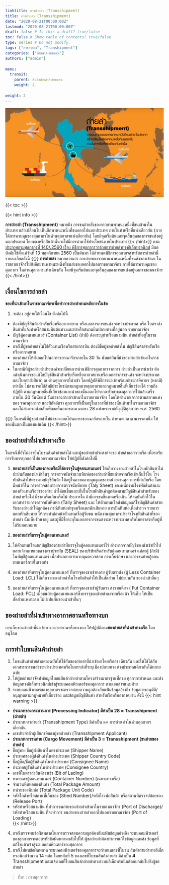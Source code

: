 ```yaml
---
linktitle: การถ่ายลำ (Transshipment)
title: การถ่ายลำ (Transshipment)
date: "2020-08-21T00:00:00Z"
lastmod: "2020-08-21T00:00:00Z"
draft: false # Is this a draft? true/false
toc: false # Show table of contents? true/false
type: series # Do not modify.
tags: ["การถ่ายลำ", "Transhipment"]
categories: ["ถ่ายลำ/ผ่านแดน"]
authors: ["admin"]

menu:
  transit:
    parent: สินค้าถ่ายลำ/ผ่านแดน
    weight: 2

weight: 2
---
```


![](../img/transshipment.jpg)

{{< toc >}}

{{< hint info >}}

**การถ่ายลำ (Transshipment)** หมายถึง การขนถ่ายสิ่งของจากยานพาหนะหนึ่งที่ขนเข้ามาในประเทศ แล้วเปลี่ยนไปเป็นอีกพาหนะหนึ่งที่ขนออกไปนอกประเทศ ภายในท่าหรือที่แห่งเดียวกัน (ภายใต้การควบคุมของศุลกากรในด่านศุลกากรแห่งเดียวกัน) โดยมีจุดเริ่มต้นและจุดสิ้นสุดของการขนส่งอยู่นอกประเทศ โดยของหรือสินค้านั้นจะไม่มีการนำมาใช้ประโยชน์ภายในประเทศ
{{< /hint>}}
ตาม [ประกาศกรมศุลกากรที่ 140/.2560 เรื่อง พิธีการศุลกากรว่าด้วยการถ่ายลำทางอิเล็กทรอนิกส์](/KM/customs/post/announcement/customs/2560-140/) มีผลบังคับใช้ตั้งแต่วันที่ 13 พฤศจิกายน 2560 เป็นต้นมา ได้กำหนดพิธีการศุลกากรสำหรับการถ่ายลำมี่รายละเอียดดังนี้
{{<hint success>}}
**การถ่ายลํา** หมายความว่า การถ่ายของจากยานพาหนะหนึ่งที่ขนส่งของเข้ามา ในราชอาณาจักรไปยังอีกยานพาหนะหนึ่งที่ขนส่งของออกไปนอกราชอาณาจักร ภายใต้การควบคุมของศุลกากร ในด่านศุลกากรแห่งเดียวกัน โดยมีจุดเริ่มต้นและจุดสิ้นสุดของการขนส่งอยู่นอกราชอาณาจักร  
{{< /hint>}}
## เงื่อนไขการถ่ายลํา

**ของที่นําเข้ามาในราชอาณาจักรเพื่อทําการถ่ายลําตามหลักการในข้อ**

1. จะต้อง อยู่ภายใต้เงื่อนไข ดังต่อไปนี้

- ต้องมีบัญชีสินค้าสําหรับเรือหรืออากาศยาน หรือเอกสารการขนส่ง ระหว่างประเทศ หรือ ใบตราส่งสินค้าที่แจ้งท่าหรือสนามบินต้นทางและท่าหรือสนามบินปลายทางที่อยู่นอก ราชอาณาจักร
- บัญชีตู้คอนเทนเนอร์ (Container List) (ถ้ามี) ต้องระบุท่าหรือสนามบิน ถ่ายลําที่อยู่ในราชอาณาจักร
- กรณีที่ผู้ขอถ่ายลําไม่ใช่ตัวแทนเรือหรือสายการบิน ต้องมีชื่อผู้ขอถ่ายลําใน บัญชีสินค้าสําหรับเรือหรืออากาศยาน
- ของถ่ายลําให้ส่งออกไปนอกราชอาณาจักรภายใน 30 วัน นับแต่วันที่นำของถ่ายลําเข้ามาในราชอาณาจักร
- ในกรณีที่ผู้ขอถ่ายลําประสงค์จะเปลี่ยนการผ่านพิธีการศุลกากรจากการ ถ่ายลําเป็นการนําเข้า ต้องดําเนินการขอแก้ไขบัญชีสินค้าสําหรับเรือหรืออากาศยานหรือเอกสารการขนส่ง ระหว่างประเทศและใบตราส่งสินค้า ณ ด่านศุลกากรที่นําเข้า โดยปฏิบัติพิธีการนําเข้าพร้อมชําระภาษีอากร (หากมี) เท่านั้น ไม่สามารถใช้สิทธิประโยชน์ตามกฎหมายศุลกากรและกฎหมายอื่นที่เกี่ยวข้องได้ รวมถึงปฏิบัติ ตามกฎหมายอื่นที่เกี่ยวข้องและนําของนั้นออกไปจากอารักขาของศุลกากรให้แล้วเสร็จ ภายใน 30 วันนับแต่ วันนําของถ่ายลําเข้ามาในราชอาณาจักร โดยให้คํานวณอากรตามสภาพแห่งของ ราคาศุลกากร และพิกัดอัตรา ศุลกากรที่เป็นอยู่ในเวลาที่นําของนั้นเข้ามาในราชอาณาจักร และไม่สามารถส่งกลับเพื่อขอคืนอากรตาม มาตรา 28 แห่งพระราชบัญญัติศุลกากร พ.ศ. 2560

{{<hint warning>}}
ในกรณีที่ผู้ขอถ่ายลําไม่นําของออกไปนอกราชอาณาจักรภายใน กําหนดเวลาตามวรรคหนึ่ง ให้ของนั้นตกเป็นของแผ่นดิน
{{< /hint>}}

## ของถ่ายลําที่นําเข้าทางเรือ
ในกรณีที่ยังไม่อาจยื่นใบขนสินค้าถ่ายลําได้ และผู้ขอถ่ายลําประสงค์จะขอ ถ่ายลําออกจากเรือ เพื่อรอรับการรับบรรทุกออกไปนอกราชอาณาจักร ให้ปฏิบัติดังต่อไปนี้  

1. **ของถ่ายลําที่เป็นของกองหรือมิได้บรรจุในตู้คอนเทนเนอร์** ให้เก็บวางของถ่ายลําในโรงพักสินค้าไม่ปะปนกับของนําเข้าอื่นๆ การตรวจนับจํานวนหีบห่อของถ่ายลําที่ขนถ่ายจากเรือเข้าเก็บไว้ใน โรงพักสินค้าให้ตรงตามบัญชีสินค้า ให้อยู่ในความควบคุมดูแลของหน่วยงานศุลกากรที่กํากับเรือ โดยมีหน้าที่ใน การตรวจสอบรายการตรวจนับหีบห่อ (Taly Sheet) ของพนักงานโรงพักสินค้าและของตัวแทนเรือว่าของถ่าย ลําได้ขนขึ้นและเก็บในโรงพักสินค้าถูกต้องตามบัญชีสินค้าสําหรับของถ่ายลําหรือไม่ มีขาดหรือเกินหรือไม่ ประการใด ถ้ามีการขนขึ้นขาดหรือเกิน ให้จดบันทึกไว้ในเอกสารรายการตรวจนับหีบห่อ (Tally Sheet) และ ให้ตัวแทนเรือส่งข้อมูลแก้ไขบัญชีสินค้าสําหรับของถ่ายลําให้ถูกต้อง
กรณีหีบห่อชํารุดหรือแตกหักเสียหาย การเปิดหีบห่อเพื่อสํารวจ รายการแตกหักเสียหาย ให้กระทําต่อหน้าตัวแทนเรือผู้รับขน พนักงานศุลกากรประจําโรงพักสินค้าที่ของถ่ายลํา นั้นเก็บรักษาอยู่ และผู้ที่มีชื่อระบุในเอกสารการขนส่งระหว่างประเทศหรือใบตราส่งหรือผู้ที่ได้รับมอบหมาย  

2. **ของถ่ายลําที่บรรจุในตู้คอนเทนเนอร์**  
  1. ให้ตัวแทนเรือแยกบัญชีของถ่ายลําที่บรรจุในตู้คอนเทนเนอร์ไว้ ต่างหากจากบัญชีของนําเข้าทั่วไป และแจ้งหมายเลขดวงตราประทับ (SEAL) ของบริษัทเรือสําหรับตู้คอนเทนเนอร์ แต่ละตู้ (ถ้ามี) ในบัญชีตู้คอนเทนเนอร์ เพื่อประกอบการควบคุมตรวจสอบ การเก็บรักษา และการขนย้ายตู้คอน เทนเนอร์ภายในเขตท่า
  2. ของถ่ายลําที่บรรจุในตู้คอนเทนเนอร์ ที่บรรจุของขาเข้าหลาย ผู้รับตราส่ง (ตู้ Less Container Load: LCL) ให้เก็บวางของถ่ายลําในโรงพักสินค้าให้เป็นสัดส่วน ไม่ปะปนกับ ของนําเข้าอื่นๆ
  3. ของถ่ายลําที่บรรจุในตู้คอนเทนเนอร์ ที่บรรจุของขาเข้าผู้รับตรา ส่งรายเดียว ( Fut Container Load: FCL) เมื่อขนถ่ายตู้คอนเทนเนอร์ซึ่งบรรจุของถ่ายลําลงจากเรือแล้ว ให้เก็บ ให้เป็นสัดส่วนเหมาะสม ไม่ปะปนกับของนําเข้าอื่นๆ

## ของถ่ายลําที่นําเข้าทางอากาศยานหรือทางบก

การเก็บของถ่ายลําที่นําเข้าทางอากาศยานหรือทางบก ให้ปฏิบัติตาม**ของถ่ายลําที่นําเข้าทางเรือ** โดยอนุโลม

## การทําใบขนสินค้าถ่ายลํา

1. ใบขนสินค้าถ่ายลําแต่ละฉบับให้ใช้กับของถ่ายลําที่นําเข้ามาโดยเรือลํา เดียวกัน และให้ใช้ได้กับเอกสารการขนส่งระหว่างประเทศหรือใบตราส่งที่ระบุเมืองปลายทาง ต่างประเทศเดียวกันได้หลายฉบับ
2. ให้ผู้ขอถ่ายลําจัดทําข้อมูลใบขนสินค้าถ่ายลําตามโครงสร้างมาตรฐานที่กรม ศุลกากรกําหนด และส่งข้อมูลทางอิเล็กทรอนิกส์เข้าสู่ระบบคอมพิวเตอร์ของศุลกากร ตามเอกสารแนบท้าย
3. ระบบคอมพิวเตอร์ของศุลกากรจะตรวจสอบความถูกต้องกับแฟ้มข้อมูลอ้างอิง ข้อมูลการอนุมัติ/อนุญาตตามกฎหมายที่เกี่ยวข้อง และข้อมูลบัญชีสินค้า สําหรับเรือหรืออากาศยาน ดังนี้
{{< hint warning >}}
  - **ประเภทของกระบวนการ (Processing Indicator) มีค่าเป็น 28 = Transshipment (ถ่ายลํา)**
  - ประเภทการถ่ายลํา (Transshipment Type) มีค่าเป็น ด= การถ่าย ลําในด่านศุลกากรเดียวกัน
  - เลขประจําตัวผู้เสียภาษีของผู้ขอถ่ายลํา (Transshipment Applicant)
  - **ประเภทการขนถ่าย (Cargo Movement) มีค่าเป็น 3 = Transshipment (ขนถ่ายของถ่ายลํา)**
  - ชื่อผู้ขาย ชื่อผู้ส่งสินค้าในต่างประเทศ (Shipper Name)
  - ประเทศของผู้ส่งสินค้าในต่างประเทศ (Shipper Country Code)
  - ชื่อผู้ซื้อ/ชื่อผู้รับสินค้าในต่างประเทศ (Consignee Name)
  - ประเทศผู้รับสินค้าในต่างประเทศ (Consignee Country)
  - เลขที่ใบตราส่งสินค้าขาเข้า (Bit of Lading)
  - หมายเลขตู้คอนเทนเนอร์ (Container Number) (เฉพาะทางเรือ)
  - จํานวนหีบห่อของสินค้า (Total Package Amount)
  - หน่วยของหีบห่อ (Total Package Unit Code)
  - รหัสโกดังหรือสถานที่เก็บของ (Shed Number)/รหัสโรงพักสินค้า หรือสถานที่ตรวจปล่อยของ (Release Port)
  - รหัสท่าหรือสนามบิน ที่ทําการขนถ่ายของถ่ายลําเข้ามาในราชอาณาจักร (Port of Discharge)/รหัสท่าหรือสนามบิน ที่จะทําการ ขนถ่ายของถ่ายลําออกไปนอกราชอาณาจักร (Port of Loading)  
  {{< /hint>}}
4. กรณีตรวจพบข้อผิดพลาดในการตรวจสอบความถูกต้องกับแฟ้มข้อมูลอ้างอิง ระบบคอมพิวเตอร์ของศุลกากรจะตอบรหัสข้อผิดพลาดกลับไปให้ ผู้ขอถ่ายลําต้องทําการแก้ไขข้อมูลและส่ง ข้อมูลที่แก้ไขแล้วเข้าสู่ระบบคอมพิวเตอร์ของศุลกากร
5. กรณีไม่พบข้อผิดพลาด ระบบคอมพิวเตอร์ของศุลกากรจะกําหนดเลขที่ใบขน สินค้าถ่ายลําทางอิเล็กทรอนิกส์จํานวน 14 หลัก โดยหลักที่ 5 ของเลขที่ใบขนสินค้าถ่ายลํา มีค่าเป็น **4** Transshipment และแจ้งเลขที่ใบขนสินค้าถ่ายลําทางระบบอิเล็กทรอนิกส์ตอบกลับไปยังผู้ขอถ่ายลํา

> ที่มา : กรมศุลกากร